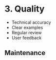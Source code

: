 # 3. Quality

- Technical accuracy
- Clear examples
- Regular review
- User feedback

## Maintenance

